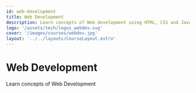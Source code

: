 ```yaml
---
id: web-development
title: Web Development
description: Learn concepts of Web development using HTML, CSS and JavaScript
logo: '/assets/tech/logos_webdev.svg'
cover: '/images/courses/webdev.jpg'
layout: '../../layouts/CourseLayout.astro'
---
```


# Web Development

Learn concepts of Web Development
